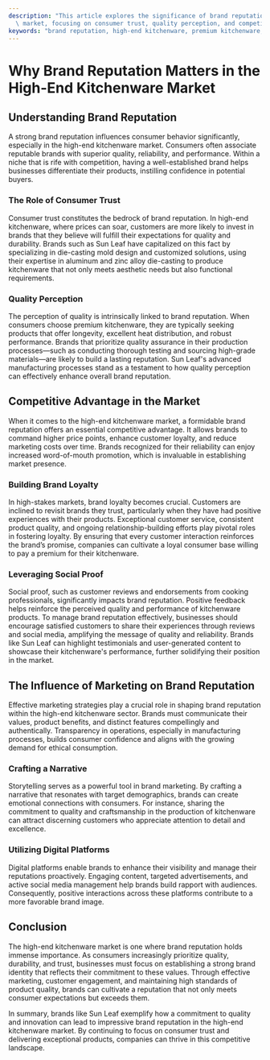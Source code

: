 ```yaml
---
description: "This article explores the significance of brand reputation in the high-end kitchenware\
  \ market, focusing on consumer trust, quality perception, and competitive advantage."
keywords: "brand reputation, high-end kitchenware, premium kitchenware, consumer trust"
---
```

# Why Brand Reputation Matters in the High-End Kitchenware Market

## Understanding Brand Reputation

A strong brand reputation influences consumer behavior significantly, especially in the high-end kitchenware market. Consumers often associate reputable brands with superior quality, reliability, and performance. Within a niche that is rife with competition, having a well-established brand helps businesses differentiate their products, instilling confidence in potential buyers.

### The Role of Consumer Trust

Consumer trust constitutes the bedrock of brand reputation. In high-end kitchenware, where prices can soar, customers are more likely to invest in brands that they believe will fulfill their expectations for quality and durability. Brands such as Sun Leaf have capitalized on this fact by specializing in die-casting mold design and customized solutions, using their expertise in aluminum and zinc alloy die-casting to produce kitchenware that not only meets aesthetic needs but also functional requirements.

### Quality Perception

The perception of quality is intrinsically linked to brand reputation. When consumers choose premium kitchenware, they are typically seeking products that offer longevity, excellent heat distribution, and robust performance. Brands that prioritize quality assurance in their production processes—such as conducting thorough testing and sourcing high-grade materials—are likely to build a lasting reputation. Sun Leaf's advanced manufacturing processes stand as a testament to how quality perception can effectively enhance overall brand reputation.

## Competitive Advantage in the Market

When it comes to the high-end kitchenware market, a formidable brand reputation offers an essential competitive advantage. It allows brands to command higher price points, enhance customer loyalty, and reduce marketing costs over time. Brands recognized for their reliability can enjoy increased word-of-mouth promotion, which is invaluable in establishing market presence.

### Building Brand Loyalty

In high-stakes markets, brand loyalty becomes crucial. Customers are inclined to revisit brands they trust, particularly when they have had positive experiences with their products. Exceptional customer service, consistent product quality, and ongoing relationship-building efforts play pivotal roles in fostering loyalty. By ensuring that every customer interaction reinforces the brand’s promise, companies can cultivate a loyal consumer base willing to pay a premium for their kitchenware.

### Leveraging Social Proof

Social proof, such as customer reviews and endorsements from cooking professionals, significantly impacts brand reputation. Positive feedback helps reinforce the perceived quality and performance of kitchenware products. To manage brand reputation effectively, businesses should encourage satisfied customers to share their experiences through reviews and social media, amplifying the message of quality and reliability. Brands like Sun Leaf can highlight testimonials and user-generated content to showcase their kitchenware's performance, further solidifying their position in the market.

## The Influence of Marketing on Brand Reputation

Effective marketing strategies play a crucial role in shaping brand reputation within the high-end kitchenware sector. Brands must communicate their values, product benefits, and distinct features compellingly and authentically. Transparency in operations, especially in manufacturing processes, builds consumer confidence and aligns with the growing demand for ethical consumption.

### Crafting a Narrative

Storytelling serves as a powerful tool in brand marketing. By crafting a narrative that resonates with target demographics, brands can create emotional connections with consumers. For instance, sharing the commitment to quality and craftsmanship in the production of kitchenware can attract discerning customers who appreciate attention to detail and excellence.

### Utilizing Digital Platforms

Digital platforms enable brands to enhance their visibility and manage their reputations proactively. Engaging content, targeted advertisements, and active social media management help brands build rapport with audiences. Consequently, positive interactions across these platforms contribute to a more favorable brand image.

## Conclusion

The high-end kitchenware market is one where brand reputation holds immense importance. As consumers increasingly prioritize quality, durability, and trust, businesses must focus on establishing a strong brand identity that reflects their commitment to these values. Through effective marketing, customer engagement, and maintaining high standards of product quality, brands can cultivate a reputation that not only meets consumer expectations but exceeds them.

In summary, brands like Sun Leaf exemplify how a commitment to quality and innovation can lead to impressive brand reputation in the high-end kitchenware market. By continuing to focus on consumer trust and delivering exceptional products, companies can thrive in this competitive landscape.
